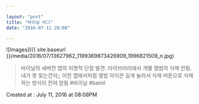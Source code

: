 ```yaml
---

layout: "post"  
title: "바이닐 버그"  
date: "2016-07-11 20:08"

---
```


![Images]({{ site.baseurl }}/media/2016/07/13627962_1199369873426909_1996821509_n.jpg)

> 바이닐의 새버전 앱의 치명적 단점 발견. 라이브러리에서 개별 앨범의 삭제 안됨. 내가 못 찾는건지;; 이전 앱에서처럼 앨범 아이콘 길게 눌러서 삭제 버튼으로 삭제하는 방식이 전혀 암됨 #바이닐 #bainil

Created at : July 11, 2016 at 08:08PM
